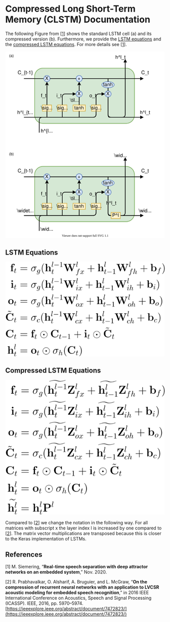# Compressed Long Short-Term Memory (CLSTM) Documentation

The following Figure from [[1](#1)] shows the standard LSTM cell (a) and its compressed version (b). Furthermore, we provide the [LSTM equations](#lstm-equations) and the [compressed LSTM equations](#compressed-lstm-equations). For more details see [[1](#1)].

![Figure of LSTM cell (a) and compressed LSTM cell (b)](LSTM_and_compressed_LSTM.svg)

## LSTM Equations
![LSTM Equations](LSTM_equations.svg)

## Compressed LSTM Equations
![Compressed LSTM Equations](compressed_LSTM_equations.svg)

Compared to [[2](#2)]  we change the notation in the following way. For all matrices with subscript x the layer index l is increased by one compared to [[2](#2)]. The matrix vector multiplications are transposed because this is closer to the Keras implementation of LSTMs.

## References
<a id="1">[1]</a> M. Siemering, “**Real-time speech separation with deep attractor networks on an embedded system**,” Nov. 2020.

<a id="2">[2]</a> R. Prabhavalkar, O. Alsharif, A. Bruguier, and L. McGraw, “**On the compression of recurrent neural networks with an application to LVCSR acoustic modeling for embedded speech recognition**,” in 2016 IEEE International Conference on Acoustics, Speech and Signal Processing (ICASSP). IEEE, 2016, pp. 5970–5974. [https://ieeexplore.ieee.org/abstract/document/7472823/](https://ieeexplore.ieee.org/abstract/document/7472823/)